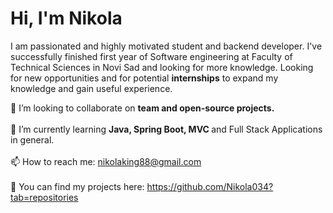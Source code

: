 # Hi, I'm Nikola

I am passionated and highly motivated student and backend developer. I've successfully finished first year of Software engineering at Faculty of Technical Sciences in Novi Sad and looking for more knowledge.
Looking for new opportunities and for potential <b>internships</b> to expand my knowledge and gain useful experience.<br>

👯 I’m looking to collaborate on <b>team and open-source projects.</b><br><br>
🌱 I’m currently learning <b>Java, Spring Boot, MVC </b>and Full Stack Applications in general.<br><br>
📫 How to reach me: <a>nikolaking88@gmail.com</a><br><br>
🔭 You can find my projects here: <a>https://github.com/Nikola034?tab=repositories</a><br><br>

<!--
**Nikola034/Nikola034** is a ✨ _special_ ✨ repository because its `README.md` (this file) appears on your GitHub profile.

Here are some ideas to get you started:

- 🔭 I’m currently working on ...
- 🌱 I’m currently learning ...
- 👯 I’m looking to collaborate on ...
- 🤔 I’m looking for help with ...
- 💬 Ask me about ...
- 📫 How to reach me: ...
- 😄 Pronouns: ...
- ⚡ Fun fact: ...
-->
